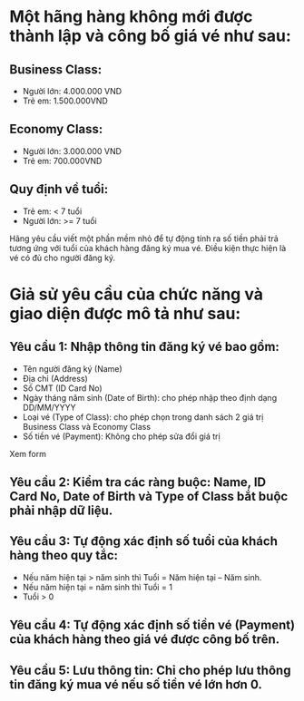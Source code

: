 # Một hãng hàng không mới được thành lập và công bố giá vé như sau:

## Business Class:

- Người lớn: 4.000.000 VND
- Trẻ em: 1.500.000VND

## Economy Class:

- Người lớn: 3.000.000 VND
- Trẻ em: 700.000VND

## Quy định về tuổi:

- Trẻ em: < 7 tuổi
- Người lớn: >= 7 tuổi

Hãng yêu cầu viết một phần mềm nhỏ để tự động tính ra số tiền phải trả tương ứng với tuổi của khách hàng đăng ký mua vé. Điều kiện thực hiện là vé có đủ cho người đăng ký.

# Giả sử yêu cầu của chức năng và giao diện được mô tả như sau:

## Yêu cầu 1: Nhập thông tin đăng ký vé bao gồm:

- Tên người đăng ký (Name)
- Địa chỉ (Address)
- Số CMT (ID Card No)
- Ngày tháng năm sinh (Date of Birth): cho phép nhập theo định dạng DD/MM/YYYY
- Loại vé (Type of Class): cho phép chọn trong danh sách 2 giá trị Business Class và Economy Class
- Số tiền vé (Payment): Không cho phép sửa đổi giá trị

Xem form

## Yêu cầu 2: Kiểm tra các ràng buộc: Name, ID Card No, Date of Birth và Type of Class bắt buộc phải nhập dữ liệu.

## Yêu cầu 3: Tự động xác định số tuổi của khách hàng theo quy tắc:

- Nếu năm hiện tại > năm sinh thì Tuổi = Năm hiện tại – Năm sinh.
- Nếu năm hiện tại = năm sinh thì Tuổi = 1
- Tuổi > 0

## Yêu cầu 4: Tự động xác định số tiền vé (Payment) của khách hàng theo giá vé được công bố trên.

## Yêu cầu 5: Lưu thông tin: Chỉ cho phép lưu thông tin đăng ký mua vé nếu số tiền vé lớn hơn 0.
